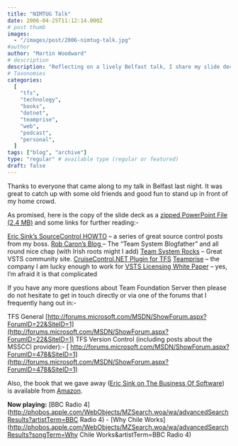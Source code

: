 ```yaml
---
title: "NIMTUG Talk"
date: 2006-04-25T11:12:14.000Z
# post thumb
images:
  - "/images/post/2006-nimtug-talk.jpg"
#author
author: "Martin Woodward"
# description
description: "Reflecting on a lively Belfast talk, I share my slide deck and useful resources on Team Foundation Server for further exploration."
# Taxonomies
categories:
  [
    "tfs",
    "technology",
    "books",
    "dotnet",
    "teamprise",
    "web",
    "podcast",
    "personal",
  ]
tags: ["blog", "archive"]
type: "regular" # available type (regular or featured)
draft: false
---
```


Thanks to everyone that came along to my talk in Belfast last night. It was great to catch up with some old friends and good fun to stand up in front of my home crowd.

As promised, here is the copy of the slide deck as a [zipped PowerPoint File (2.4 MB)](http://www.woodwardweb.com/blog/SourceControl101WithTFS_BELFAST.zip) and some links for further reading:-

[Eric Sink’s SourceControl HOWTO](http://software.ericsink.com/scm/source_control.html) – a series of great source control posts from my boss.
[Rob Caron’s Blog ](http://blogs.msdn.com/robcaron/default.aspx)– The “Team System Blogfather” and all round nice chap (with Irish roots might I add)
[Team System Rocks](http://teamsystemrocks.com/default.aspx) – Great VSTS community site.
[CruiseControl.NET Plugin for TFS](http://vstsplugins.sourceforge.net/)
[Teamprise](http://www.teamprise.com/) – the company I am lucky enough to work for
[VSTS Licensing White Paper](http://www.microsoft.com/downloads/details.aspx?familyid=1FA86E00-F0A3-4290-9DA9-6E0378A3A3C5&displaylang=en) – yes, I’m afraid it is that complicated

If you have any more questions about Team Foundation Server then please do not hesitate to get in touch directly or via one of the forums that I frequently hang out in:-

TFS General
[http://forums.microsoft.com/MSDN/ShowForum.aspx?ForumID=22&SiteID=1](http://forums.microsoft.com/MSDN/ShowForum.aspx?ForumID=22&SiteID=1)
TFS Version Control (including posts about the MSSCCI provider):- [
http://forums.microsoft.com/MSDN/ShowForum.aspx?ForumID=478&SiteID=1](http://forums.microsoft.com/MSDN/ShowForum.aspx?ForumID=478&SiteID=1)

Also, the book that we gave away ([Eric Sink on The Business Of Software](http://www.amazon.co.uk/exec/obidos/ASIN/1590596234/woodwardwebcom)) is available from [Amazon](http://www.amazon.co.uk/exec/obidos/ASIN/1590596234/woodwardwebcom).

**Now playing:** [BBC Radio 4](http://phobos.apple.com/WebObjects/MZSearch.woa/wa/advancedSearchResults?artistTerm=BBC Radio 4) - [Why Chile Works](http://phobos.apple.com/WebObjects/MZSearch.woa/wa/advancedSearchResults?songTerm=Why Chile Works&artistTerm=BBC Radio 4)
